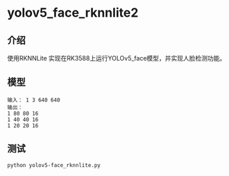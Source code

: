 # yolov5_face_rknnlite2

## 介绍
使用RKNNLite 实现在RK3588上运行YOLOv5_face模型，并实现人脸检测功能。

## 模型
```
输入： 1 3 640 640
输出：
1 80 80 16
1 40 40 16
1 20 20 16
``` 

## 测试
```
python yolov5-face_rknnlite.py 
```